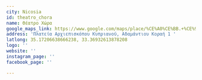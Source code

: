 ```yaml
---
city: Nicosia
id: theatro_chora
name: Θέατρο Χώρα
google_maps_link: https://www.google.com/maps/place/%CE%A0%CE%BB.+%CE%91%CF%81%CF%87%CE%B9%CE%B5%CF%80%CE%B9%CF%83%CE%BA%CF%8C%CF%80%CE%BF%CF%85+%CE%9A%CF%85%CF%80%CF%81%CE%B9%CE%B1%CE%BD%CE%BF%CF%8D,+Nicosia/@35.1722404,33.368447,19z/data=!4m5!3m4!1s0x14de1743aa15a2b9:0x750e78158a9ae2c6!8m2!3d35.172558!4d33.3683474
address: 'Πλατεία Αρχιεπισκόπου Κυπριανού, Αδαμάντιου Κοραή 1 '
latlong: 35.17206638666238, 33.36932613878208
logo: ''
website: ''
instagram_page: ''
facebook_page: ''

---
```

